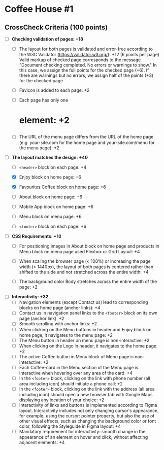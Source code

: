 # Coffee House #1
## CrossCheck Criteria (100 points)

- [ ] **Checking validation of pages: +18**
  - [ ] The layout for both pages is validated and error-free according to the W3C Validator (https://validator.w3.org/): +12 (6 points per page) 
  Valid markup of checked page corresponds to the message "Document checking completed. No errors or warnings to show." In this case, we assign the full points for the checked page (+6). If there are warnings but no errors, we assign half of the points (+3) for the checked page
  - [ ] Favicon is added to each page: +2
  - [ ] Each page has only one <h1> element: +2
  - [ ] The URL of the menu page differs from the URL of the home page (e.g. your-site.com for the home page and your-site.com/menu for the menu page): +2
  

- [ ] **The layout matches the design: +40**
  * [ ] `<header>` block on each page: +4
  * [x] Enjoy block on home page: +6
  * [x] Favourites Coffee block on home page: +6
  * [ ] About block on home page: +6
  * [ ] Mobile App block on home page: +6
  * [ ] Menu block on menu page: +6
  * [ ] `<footer>` block on each page: +6


- [ ] **CSS Requirements: +10**
  - [ ] For positioning images in About block on home page and products in Menu block on menu page used Flexbox or Grid Layout: +4
  - [ ] When scaling the browser page (< 100%) or increasing the page width (> 1440px), the layout of both pages is centered rather than shifted to the side and not stretched across the entire width: +4
  - [ ] The background color Body stretches across the entire width of the page: +2


- [ ] **Interactivity: +32**
  - [ ] Navigation elements (except Contact us) lead to corresponding blocks on home page (anchor links): +4
  - [ ] Contact us in navigation panel links to the `<footer>` block on its own page (anchor link): +2
  - [ ] Smooth scrolling with anchor links: +2
  - [ ] When clicking on the Menu buttons in header and Enjoy block on home page, it navigates to the menu page: +2
  - [ ] The Menu button in header on menu page is non-interactive: +2
  - [ ] When clicking on the Logo in header, it navigates to the home page: +2
  - [ ] The active Coffee button in Menu block of Menu page is non-interactive: +2
  - [ ] Each Coffee-card in the Menu section of the Menu page is interactive when hovering over any area of the card: +4
  - [ ] In the `<footer>` block, clicking on the link with phone number (all area including icon) should initiate a phone call: +2
  - [ ] In the `<footer>` block, clicking on the link with the address (all area including icon) should open a new browser tab with Google Maps displaying any location of your choice: +2
  - [ ] Interactivity of links and buttons is implemented according to Figma layout. Interactivity includes not only changing cursor's appearance, for example, using the cursor: pointer property, but also the use of other visual effects, such as changing the background color or font color, following the Styleguide in Figma layout: +4
  - [ ] Mandatory requirement for interactivity: smooth change in the appearance of an element on hover and click, without affecting adjacent elements: +4
